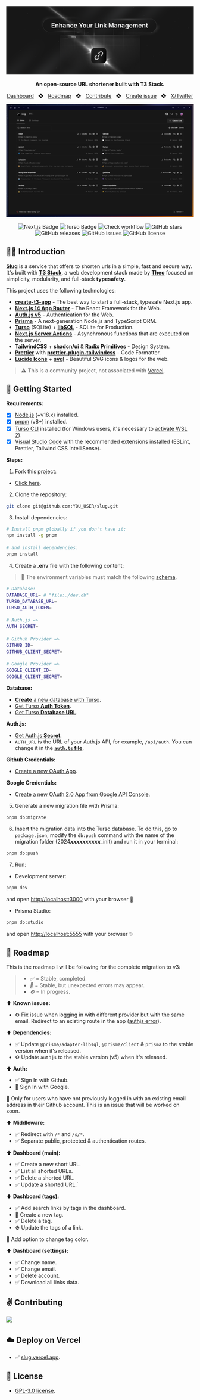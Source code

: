 <div align="center">
  <a href="https://slug.vercel.app">
    <img
      src="/public/images/banner.png"
      alt="Slug Logo"
    />
  </a>
  <p>
    <b>
      An open-source URL shortener built with T3 Stack.
    </b>
  </p>

<a href="https://slug.vercel.app/dashboard">Dashboard</a>
<span>&nbsp;&nbsp;❖&nbsp;&nbsp;</span>
<a href="#-roadmap">Roadmap</a>
<span>&nbsp;&nbsp;❖&nbsp;&nbsp;</span>
<a href="#-getting-started">Contribute</a>
<span>&nbsp;&nbsp;❖&nbsp;&nbsp;</span>
<a href="https://github.com/pheralb/slug/issues/new/choose">Create issue</a>
<span>&nbsp;&nbsp;❖&nbsp;&nbsp;</span>
<a href="https://twitter.com/pheralb_">X/Twitter</a>

<div align="center">
<a href="https://slug.vercel.app">
<img src="public/images/screenshot_png.png">
</a>
<p></p>
</div>

![Next.js Badge](https://img.shields.io/badge/Next.js&nbsp;14-000?logo=nextdotjs&logoColor=fff&style=flat)
![Turso Badge](https://img.shields.io/badge/Turso-4FF8D2?logo=turso&logoColor=000&style=flat)
![Check workflow](https://github.com/pheralb/slug/actions/workflows/ci.yml/badge.svg)
![GitHub stars](https://img.shields.io/github/stars/pheralb/slug)
![GitHub releases](https://img.shields.io/github/release/pheralb/slug)
![GitHub issues](https://img.shields.io/github/issues/pheralb/slug)
![GitHub license](https://img.shields.io/github/license/pheralb/slug)

</div>

## 👨‍🚀 Introduction

[**Slug**](slug.vercel.app) is a service that offers to shorten urls in a simple, fast and secure way. It's built with [**T3 Stack**](https://create.t3.gg/), a web development stack made by [**Theo**](https://twitter.com/t3dotgg) focused on simplicity, modularity, and full-stack **typesafety**.

This project uses the following technologies:

- [**create-t3-app**](https://create.t3.gg) - The best way to start a full-stack, typesafe Next.js app.
- [**Next.js 14 App Router**](https://nextjs.org/) - The React Framework for the Web.
- [**Auth.js v5**](https://authjs.dev/) - Authentication for the Web.
- [**Prisma**](https://prisma.io) - A next-generation Node.js and TypeScript ORM.
- [**Turso**](https://turso.tech/) (SQLite) + [**libSQL**](https://github.com/tursodatabase/libsql) - SQLite for Production.
- [**Next.js Server Actions**](https://nextjs.org/docs/api-reference/server-actions) - Asynchronous functions that are executed on the server.
- [**TailwindCSS**](https://tailwindcss.com) + [**shadcn/ui**](https://ui.shadcn.com) & [**Radix Primitives**](https://www.radix-ui.com) - Design System.
- [**Prettier**](https://prettier.io) with [**prettier-plugin-tailwindcss**](https://github.com/tailwindlabs/prettier-plugin-tailwindcss) - Code Formatter.
- [**Lucide Icons**](https://lucide.dev) + [**svgl**](https://svgl.app) - Beautiful SVG icons & logos for the web.

> ⚠️ This is a community project, not associated with [Vercel](https://vercel.com/).

## 🚀 Getting Started

**Requirements:**

- [x] [Node.js](https://nodejs.org) (+v18.x) installed.
- [x] [pnpm](https://pnpm.io) (v8+) installed.
- [x] [Turso CLI](https://docs.turso.tech/cli/install) installed (for Windows users, it's necessary to [activate WSL 2](https://docs.microsoft.com/en-us/windows/wsl/install)).
- [x] [Visual Studio Code](https://code.visualstudio.com) with the recommended extensions installed (ESLint, Prettier, Tailwind CSS IntelliSense).

**Steps:**

1. Fork this project:

- [Click here](https://github.com/pheralb/slug/fork).

2. Clone the repository:

```bash
git clone git@github.com:YOU_USER/slug.git
```

3. Install dependencies:

```bash
# Install pnpm globally if you don't have it:
npm install -g pnpm

# and install dependencies:
pnpm install
```

4. Create a **.env** file with the following content:

> 🚧 The environment variables must match the following [schema](https://github.com/pheralb/slug/blob/main/src/env/schema.mjs#L8).

```bash
# Database:
DATABASE_URL= # "file:./dev.db"
TURSO_DATABASE_URL=
TURSO_AUTH_TOKEN=

# Auth.js =>
AUTH_SECRET=

# Github Provider =>
GITHUB_ID=
GITHUB_CLIENT_SECRET=

# Google Provider =>
GOOGLE_CLIENT_ID=
GOOGLE_CLIENT_SECRET=
```

**Database:**

- [**Create** a new database with Turso](https://docs.turso.tech/cli/db/create).
- [Get Turso **Auth Token**](https://docs.turso.tech/cli/auth/token).
- [Get Turso **Database URL**](https://docs.turso.tech/cli/db/show).

**Auth.js:**

- [Get Auth.js **Secret**](https://authjs.dev/getting-started/installation#setup-environment).
- ``AUTH_URL`` is the URL of your Auth.js API, for example, ``/api/auth``. You can change it in the [**``auth.ts`` file**](https://github.com/pheralb/slug/blob/next/src/auth.ts#L20).

**Github Credentials:**

- [Create a new OAuth App](https://docs.github.com/en/apps/oauth-apps/building-oauth-apps/creating-an-oauth-app).

**Google Credentials:**

- [Create a new OAuth 2.0 App from Google API Console](https://developers.google.com/identity/protocols/oauth2#1.-obtain-oauth-2.0-credentials-from-the-dynamic_data.setvar.console_name-.).

5. Generate a new migration file with Prisma:

```bash
pnpm db:migrate
```

6. Insert the migration data into the Turso database. To do this, go to ``package.json``, modify the ``db:push`` command with the name of the migration folder (2024***xxxxxxxxxx***_init) and run it in your terminal:

```bash
pnpm db:push
```

7. Run:

- Development server:

```bash
pnpm dev
```

and open [http://localhost:3000](http://localhost:3000) with your browser 🚀

- Prisma Studio:

```bash
pnpm db:studio
```

and  open [http://localhost:5555](http://localhost:5555) with your browser ✨

## 🔭 Roadmap

This is the roadmap I will be following for the complete migration to v3:

> - *✅* = Stable, completed.
> - *🔔* = Stable, but unexpected errors may appear.
> - *⚙️* = In progress.

⬆️ **Known issues:**

- ⚙️ Fix issue when logging in with different provider but with the same email. Redirect to an existing route in the app ([authjs error](https://authjs.dev/reference/core/errors#accountnotlinked)).

⬆️ **Dependencies:**

- ✅ Update `@prisma/adapter-libsql`, `@prisma/client` & `prisma` to the stable version when it's released.
- ⚙️ Update `authjs` to the stable version (v5) when it's released.

⬆️ **Auth:**

- ✅ Sign In with Github.
- 🔔 Sign In with Google.

🔔 Only for users who have not previously logged in with an existing email address in their Github account. This is an issue that will be worked on soon.

⬆️ **Middleware:**

- ✅ Redirect with `/*` and `/s/*`.
- ✅ Separate public, protected & authentication routes.

⬆️ **Dashboard (main):**

- ✅ Create a new short URL.
- ✅ List all shorted URLs.
- ✅ Delete a shorted URL.
- ✅ Update a shorted URL.`

⬆️ **Dashboard (tags):**

- ✅ Add search links by tags in the dashboard.
- 🔔 Create a new tag.
- ✅ Delete a tag.
- ⚙️ Update the tags of a link.

🔔 Add option to change tag color.

⬆️ **Dashboard (settings):**

- ✅ Change name.
- ✅ Change email.
- ✅ Delete account.
- ✅ Download all links data.

## ✌️ Contributing

<a href="https://github.com/pheralb/slug/graphs/contributors">
  <img src="https://contrib.rocks/image?repo=pheralb/slug" />
</a>

<p></p>

## ☁️ Deploy on Vercel

- ✅ [slug.vercel.app](https://slug.vercel.app/).

## 🔑 License

- [GPL-3.0 license](https://github.com/pheralb/slug/blob/main/LICENSE).
